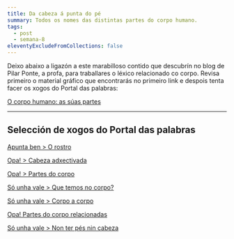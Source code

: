```yaml
---
title: Da cabeza á punta do pé
summary: Todos os nomes das distintas partes do corpo humano.
tags:
  - post
  - semana-8
eleventyExcludeFromCollections: false
---
```

[](http://aprofa.gal/2020/01/16/partes-do-corpo-4/)Deixo abaixo a ligazón a este marabilloso contido que descubrín no blog de Pilar Ponte, a profa, para traballares o léxico relacionado co corpo. Revisa primeiro o material gráfico que encontrarás no primeiro link e despois tenta facer os xogos do Portal das palabras:

[O corpo humano: as súas partes](http://aprofa.gal/2020/01/16/partes-do-corpo-4/)

[](http://aprofa.gal/2020/01/16/o-corpo-humano-xogamos-co-portal-das-palabras/)

- - -

## Selección de xogos do Portal das palabras

[Apunta ben > O rostro](https://portaldaspalabras.gal/xogo/o-rostro/)

[Opa! > Cabeza adxectivada](https://portaldaspalabras.gal/xogo/cabeza-adxectivada/)

[Opa! > Partes do corpo](https://portaldaspalabras.gal/xogo/partes-do-corpo-humano/)

[Só unha vale > Que temos no corpo?](https://portaldaspalabras.gal/xogo/que-temos-no-corpo/)

[Só unha vale > Corpo a corpo](https://portaldaspalabras.gal/xogo/corpo-a-corpo/)

[Opa! Partes do corpo relacionadas](https://portaldaspalabras.gal/xogo/partes-do-corpo-relacionadas/)

[Só unha vale > Non ter pés nin cabeza](https://portaldaspalabras.gal/xogo/non-ter-pes-nin-cabeza/)